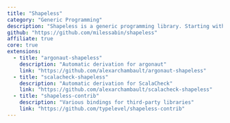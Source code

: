 ```yaml
---
title: "Shapeless"
category: "Generic Programming"
description: "Shapeless is a generic programming library. Starting with implementations of Scrap your boilerplate and higher rank polymorphism in Scala, it quickly grew to provide advanced abstract tools like heterogenous lists and automatic instance derivation for type classes."
github: "https://github.com/milessabin/shapeless"
affiliate: true
core: true
extensions:
  - title: "argonaut-shapeless"
    description: "Automatic derivation for argonaut"
    link: "https://github.com/alexarchambault/argonaut-shapeless"
  - title: "scalacheck-shapeless"
    description: "Automatic derivation for ScalaCheck"
    link: "https://github.com/alexarchambault/scalacheck-shapeless"
  - title: "shapeless-contrib"
    description: "Various bindings for third-party libraries"
    link: "https://github.com/typelevel/shapeless-contrib"
---
```

